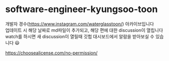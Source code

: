 # software-engineer-kyungsoo-toon
개발자 경수(https://www.instagram.com/waterglasstoon/) 아카이브입니다  
업데이트 시 해당 날짜로 md파일이 추가되고, 해당 편에 대한 discussion이 열립니다  
watch를 하시면 새 discussion이 열릴때 깃헙 대시보드에서 알람을 받아보실 수 있습니다 😃 
  
  
https://choosealicense.com/no-permission/
